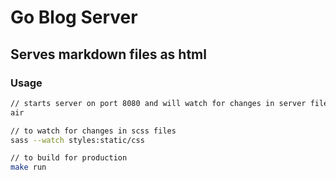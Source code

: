 # Go Blog Server 

## Serves markdown files as html

### Usage

```bash
// starts server on port 8080 and will watch for changes in server files
air

// to watch for changes in scss files
sass --watch styles:static/css

// to build for production
make run 

```


